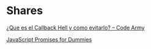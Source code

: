 # Shares

[¿Que es el Callback Hell y como evitarlo? – Code Army](https://codearmy.co/que-es-el-callback-hell-y-como-evitarlo-4af418a6ed14)

[JavaScript Promises for Dummies](https://scotch.io/tutorials/javascript-promises-for-dummies)